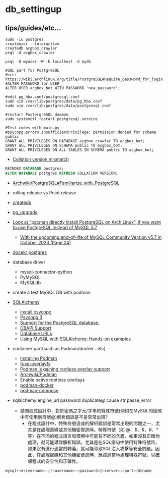 # db_settingup

## tips/guides/etc...

```shell
sudo -iu postgres
createuser --interactive
createdb acgbox_crawler
psql -d acgbox_crawler

psql -U myuser -W -h localhost -d mydb

#SQL part for PostgreSQL
#src: https://wiki.archlinux.org/title/PostgreSQL#Require_password_for_login
#ALTER PASSWORD for USER
ALTER USER acgbox_bot WITH PASSWORD 'new_password';

#edit pg_hba.conf/postgresql.conf
sudo vim /var/lib/postgres/data/pg_hba.conf
sudo vim /var/lib/postgres/data/postgresql.conf

#restart PostergreSQL daemon
sudo systemctl restart postgresql.service

#Test codes with main.py
#psycopg.errors.InsufficientPrivilege: permission denied for schema public
GRANT ALL PRIVILEGES ON DATABASE acgbox_crawler TO acgbox_bot;
GRANT ALL PRIVILEGES ON SCHEMA public TO acgbox_bot;
GRANT ALL PRIVILEGES ON ALL TABLES IN SCHEMA public TO acgbox_bot;
```

* [Collation version mismatch](https://dba.stackexchange.com/questions/324649/collation-version-mismatch)

```sql
REINDEX DATABASE postgres;
ALTER DATABASE postgres REFRESH COLLATION VERSION;
```

* [Archwiki/PostgreSQL#Familiarize_with_PostgreSQL](https://wiki.archlinux.org/title/PostgreSQL#Familiarize_with_PostgreSQL)
* rolling release vs Point release
* [createdb](https://www.postgresql.org/docs/current/app-createdb.html)
* [pg_upgrade](https://www.postgresql.org/docs/current/pgupgrade.html)
* [Look at "pacman directly install PostgreSQL on Arch Linux", if you want to use PostgreSQL instead of MySQL 5.7](https://github.com/hong539/local_library_website#prerequisites)
    * [With the upcoming end-of-life of MySQL Community Version v5.7 in October 2023 (Page 24)](https://aws.amazon.com/blogs/database/introducing-amazon-rds-extended-support-for-mysql-databases-on-amazon-aurora-and-amazon-rds/)
* [docekr postgres](https://hub.docker.com/_/postgres)
* database driver
    * mysql-connector-python
    * PyMySQL
    * MySQLdb
* create a test MySQL DB with podman
* [SQLAlchemy](https://www.sqlalchemy.org/)
    * [install psycopg](https://pypi.org/project/psycopg/)
    * [Psycopg 3](https://www.psycopg.org/psycopg3/)
    * [Support for the PostgreSQL database.](https://docs.sqlalchemy.org/en/20/dialects/postgresql.html)
    * [DBAPI Support](https://docs.sqlalchemy.org/en/20/dialects/mysql.html#dialect-mysql)
    * [Database URLs](https://docs.sqlalchemy.org/en/20/core/engines.html#database-urls)
    * [Using MySQL with SQLAlchemy: Hands-on examples](https://planetscale.com/blog/using-mysql-with-sql-alchemy-hands-on-examples)    
* container part(such as Podman/docker...etc)
    * [Installing Podman](https://podman.io/docs/installation#installing-on-linux)
    * [fuse-overlayfs](https://github.com/containers/fuse-overlayfs)
    * [Podman is gaining rootless overlay support](https://www.redhat.com/sysadmin/podman-rootless-overlay)
    * [Archwiki/Podman](https://wiki.archlinux.org/title/Podman)
    * Enable native rootless overlays
    * [podman-docker](https://archlinux.org/packages/extra/x86_64/podman-docker/)
    * [podman-compose](https://github.com/containers/podman-compose)

* sqlalchemy engine_url password duplicate@ cause str passe_error
    * 請問程式設計中，對於密碼之字元/字串的特殊符號(例如在MySQL的密碼中有使用到符號@)解析錯誤是不是常常出現?
        * 在程式設計中，特殊符號造成的解析錯誤是常常出現的問題之一，尤其是在處理密碼或其他機密資訊時。特殊符號（如 @、$、&、#、*等）在不同的程式語言和環境中可能有不同的含義，如果沒有正確地處理，就可能導致解析錯誤。尤其是在SQL語句中使用特殊符號時，如果沒有進行適當的轉義，就可能導致SQL注入攻擊等安全問題。因此，在處理密碼和其他機密資訊時，應該適當地處理特殊符號，以確保程式的安全性和正確性。

```python
mysql+<drivername>://<username>:<password>@<server>:<port>/dbname
```    